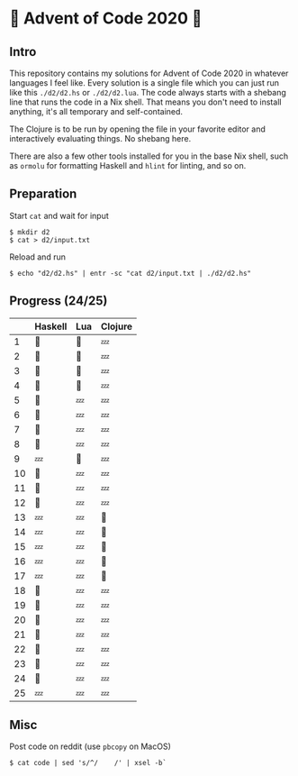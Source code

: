 # :christmas_tree: Advent of Code 2020 :santa:

## Intro

This repository contains my solutions for Advent of Code 2020 in whatever languages I feel like. Every solution is a single file which you can just run like this `./d2/d2.hs` or `./d2/d2.lua`. The code always starts with a shebang line that runs the code in a Nix shell. That means you don't need to install anything, it's all temporary and self-contained.

The Clojure is to be run by opening the file in your favorite editor and interactively evaluating things. No shebang here.

There are also a few other tools installed for you in the base Nix shell, such as `ormolu` for formatting Haskell and `hlint` for linting, and so on.

## Preparation

Start `cat` and wait for input

```shell
$ mkdir d2
$ cat > d2/input.txt
```

Reload and run

```shell
$ echo "d2/d2.hs" | entr -sc "cat d2/input.txt | ./d2/d2.hs"
```

## Progress (24/25)

|     | Haskell | Lua     | Clojure |
| --- | ------- | ------- | ------- |
| 1   | :bell:  | :bell:  | :zzz:   |
| 2   | :bell:  | :bell:  | :zzz:   |
| 3   | :bell:  | :bell:  | :zzz:   |
| 4   | :bell:  | :bell:  | :zzz:   |
| 5   | :bell:  | :zzz:   | :zzz:   |
| 6   | :bell:  | :zzz:   | :zzz:   |
| 7   | :bell:  | :zzz:   | :zzz:   |
| 8   | :bell:  | :zzz:   | :zzz:   |
| 9   | :zzz:   | :bell:  | :zzz:   |
| 10  | :bell:  | :zzz:   | :zzz:   |
| 11  | :bell:  | :zzz:   | :zzz:   |
| 12  | :bell:  | :zzz:   | :zzz:   |
| 13  | :zzz:   | :zzz:   | :bell:  |
| 14  | :zzz:   | :zzz:   | :bell:  |
| 15  | :zzz:   | :zzz:   | :bell:  |
| 16  | :zzz:   | :zzz:   | :bell:  |
| 17  | :zzz:   | :zzz:   | :bell:  |
| 18  | :bell:  | :zzz:   | :zzz:   |
| 19  | :bell:  | :zzz:   | :zzz:   |
| 20  | :bell:  | :zzz:   | :zzz:   |
| 21  | :bell:  | :zzz:   | :zzz:   |
| 22  | :bell:  | :zzz:   | :zzz:   |
| 23  | :bell:  | :zzz:   | :zzz:   |
| 24  | :bell:  | :zzz:   | :zzz:   |
| 25  | :zzz:   | :zzz:   | :zzz:   |

## Misc

Post code on reddit (use `pbcopy` on MacOS)

```
$ cat code | sed 's/^/    /' | xsel -b`
```
